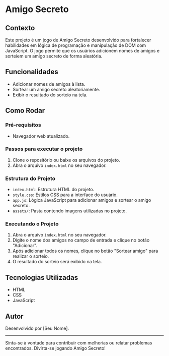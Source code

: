 # Amigo Secreto

## Contexto

Este projeto é um jogo de Amigo Secreto desenvolvido para fortalecer habilidades em lógica de programação e manipulação de DOM com JavaScript. O jogo permite que os usuários adicionem nomes de amigos e sorteiem um amigo secreto de forma aleatória.

## Funcionalidades

- Adicionar nomes de amigos à lista.
- Sortear um amigo secreto aleatoriamente.
- Exibir o resultado do sorteio na tela.

## Como Rodar

### Pré-requisitos

- Navegador web atualizado.

### Passos para executar o projeto

1. Clone o repositório ou baixe os arquivos do projeto.
2. Abra o arquivo `index.html` no seu navegador.

### Estrutura do Projeto

- `index.html`: Estrutura HTML do projeto.
- `style.css`: Estilos CSS para a interface do usuário.
- `app.js`: Lógica JavaScript para adicionar amigos e sortear o amigo secreto.
- `assets/`: Pasta contendo imagens utilizadas no projeto.

### Executando o Projeto

1. Abra o arquivo `index.html` no seu navegador.
2. Digite o nome dos amigos no campo de entrada e clique no botão "Adicionar".
3. Após adicionar todos os nomes, clique no botão "Sortear amigo" para realizar o sorteio.
4. O resultado do sorteio será exibido na tela.

## Tecnologias Utilizadas

- HTML
- CSS
- JavaScript

## Autor

Desenvolvido por [Seu Nome].

---

Sinta-se à vontade para contribuir com melhorias ou relatar problemas encontrados. Divirta-se jogando Amigo Secreto!
